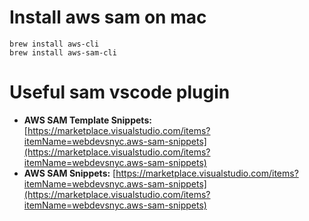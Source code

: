 # Install aws sam on mac
```
brew install aws-cli
brew install aws-sam-cli
```

# Useful sam vscode plugin
* **AWS SAM Template Snippets:** [https://marketplace.visualstudio.com/items?itemName=webdevsnyc.aws-sam-snippets](https://marketplace.visualstudio.com/items?itemName=webdevsnyc.aws-sam-snippets)
* **AWS SAM Snippets:** [https://marketplace.visualstudio.com/items?itemName=webdevsnyc.aws-sam-snippets](https://marketplace.visualstudio.com/items?itemName=webdevsnyc.aws-sam-snippets)
